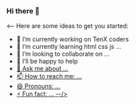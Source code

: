 ### Hi there 👋

<--
Here are some ideas to get you started:

- 🔭 I’m currently working on TenX coders
- 🌱 I’m currently learning html css js ...
- 👯 I’m looking to collaborate on ...
- 🤔 I’ll be happy to help <a href="mail.to://">
- 💬 Ask me about ...
- 📫 How to reach me: ...
- 😄 Pronouns: ...
- ⚡ Fun fact: ...
--/>
